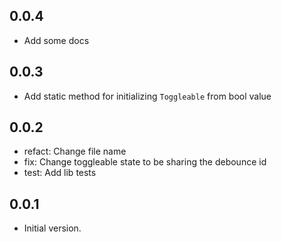 ## 0.0.4
- Add some docs

## 0.0.3

- Add static method for initializing `Toggleable` from bool value

## 0.0.2

- refact: Change file name
- fix: Change toggleable state to be sharing the debounce id
- test: Add lib tests

## 0.0.1

- Initial version.
